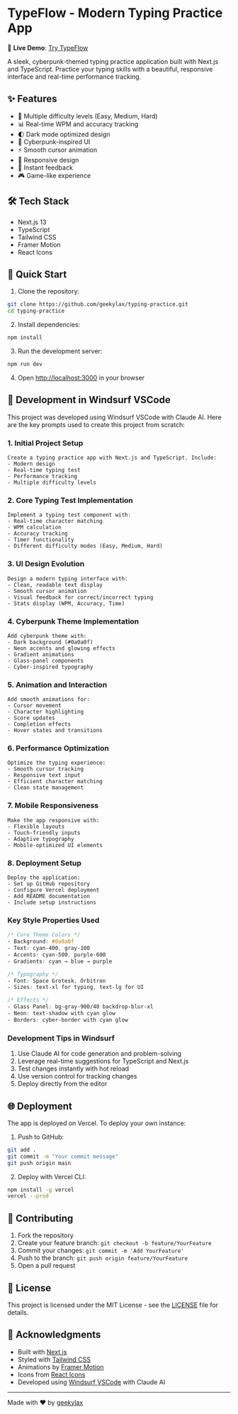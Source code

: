 # TypeFlow - Modern Typing Practice App

🚀 **Live Demo**: [Try TypeFlow](https://typing-practice-eeo0dqx27-geekylaxs-projects.vercel.app)

A sleek, cyberpunk-themed typing practice application built with Next.js and TypeScript. Practice your typing skills with a beautiful, responsive interface and real-time performance tracking.

## ✨ Features

- 🎯 Multiple difficulty levels (Easy, Medium, Hard)
- 📊 Real-time WPM and accuracy tracking
- 🌓 Dark mode optimized design
- 🎨 Cyberpunk-inspired UI
- ⚡ Smooth cursor animation
- 📱 Responsive design
- 🔄 Instant feedback
- 🎮 Game-like experience

## 🛠️ Tech Stack

- Next.js 13
- TypeScript
- Tailwind CSS
- Framer Motion
- React Icons

## 🚀 Quick Start

1. Clone the repository:
```bash
git clone https://github.com/geekylax/typing-practice.git
cd typing-practice
```

2. Install dependencies:
```bash
npm install
```

3. Run the development server:
```bash
npm run dev
```

4. Open [http://localhost:3000](http://localhost:3000) in your browser

## 🎨 Development in Windsurf VSCode

This project was developed using Windsurf VSCode with Claude AI. Here are the key prompts used to create this project from scratch:

### 1. Initial Project Setup
```
Create a typing practice app with Next.js and TypeScript. Include:
- Modern design
- Real-time typing test
- Performance tracking
- Multiple difficulty levels
```

### 2. Core Typing Test Implementation
```
Implement a typing test component with:
- Real-time character matching
- WPM calculation
- Accuracy tracking
- Timer functionality
- Different difficulty modes (Easy, Medium, Hard)
```

### 3. UI Design Evolution
```
Design a modern typing interface with:
- Clean, readable text display
- Smooth cursor animation
- Visual feedback for correct/incorrect typing
- Stats display (WPM, Accuracy, Time)
```

### 4. Cyberpunk Theme Implementation
```
Add cyberpunk theme with:
- Dark background (#0a0a0f)
- Neon accents and glowing effects
- Gradient animations
- Glass-panel components
- Cyber-inspired typography
```

### 5. Animation and Interaction
```
Add smooth animations for:
- Cursor movement
- Character highlighting
- Score updates
- Completion effects
- Hover states and transitions
```

### 6. Performance Optimization
```
Optimize the typing experience:
- Smooth cursor tracking
- Responsive text input
- Efficient character matching
- Clean state management
```

### 7. Mobile Responsiveness
```
Make the app responsive with:
- Flexible layouts
- Touch-friendly inputs
- Adaptive typography
- Mobile-optimized UI elements
```

### 8. Deployment Setup
```
Deploy the application:
- Set up GitHub repository
- Configure Vercel deployment
- Add README documentation
- Include setup instructions
```

### Key Style Properties Used
```css
/* Core Theme Colors */
- Background: #0a0a0f
- Text: cyan-400, gray-100
- Accents: cyan-500, purple-600
- Gradients: cyan → blue → purple

/* Typography */
- Font: Space Grotesk, Orbitron
- Sizes: text-xl for typing, text-lg for UI

/* Effects */
- Glass Panel: bg-gray-900/40 backdrop-blur-xl
- Neon: text-shadow with cyan glow
- Borders: cyber-border with cyan glow
```

### Development Tips in Windsurf
1. Use Claude AI for code generation and problem-solving
2. Leverage real-time suggestions for TypeScript and Next.js
3. Test changes instantly with hot reload
4. Use version control for tracking changes
5. Deploy directly from the editor

## 🌐 Deployment

The app is deployed on Vercel. To deploy your own instance:

1. Push to GitHub:
```bash
git add .
git commit -m "Your commit message"
git push origin main
```

2. Deploy with Vercel CLI:
```bash
npm install -g vercel
vercel --prod
```

## 🤝 Contributing

1. Fork the repository
2. Create your feature branch: `git checkout -b feature/YourFeature`
3. Commit your changes: `git commit -m 'Add YourFeature'`
4. Push to the branch: `git push origin feature/YourFeature`
5. Open a pull request

## 📝 License

This project is licensed under the MIT License - see the [LICENSE](LICENSE) file for details.

## 🙏 Acknowledgments

- Built with [Next.js](https://nextjs.org/)
- Styled with [Tailwind CSS](https://tailwindcss.com/)
- Animations by [Framer Motion](https://www.framer.com/motion/)
- Icons from [React Icons](https://react-icons.github.io/react-icons/)
- Developed using [Windsurf VSCode](https://www.windsurfai.com/) with Claude AI

---
Made with ❤️ by [geekylax](https://github.com/geekylax)
